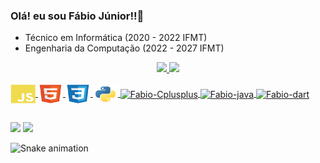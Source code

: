 ### Olá! eu sou Fábio Júnior!!👋

<ul>
  <li>Técnico em Informática (2020 - 2022 IFMT)</li>
  <li>Engenharia da Computação (2022 - 2027 IFMT)</li>
</ul>

<div align="center">
  <a href="https://github.com/Fabio-jr-SM">
    
  <img height="180em" src="https://github-readme-stats-sigma-five.vercel.app/api?username=Fabio-jr-SM&show_icons=true&theme=dracula&include_all_commits=true&count_private=true"/>
    
    
  <img height="180em" src="https://github-readme-stats-sigma-five.vercel.app/api/top-langs/?username=Fabio-jr-SM&layout=compact&langs_count=7&theme=dracula"/>
</div>



<div style="display: inline_block"><br>
  <img align="center" alt="Fabio-Js" height="30" width="40" src="https://raw.githubusercontent.com/devicons/devicon/master/icons/javascript/javascript-plain.svg">
  <img align="center" alt="Fabio-HTML" height="30" width="40" src="https://raw.githubusercontent.com/devicons/devicon/master/icons/html5/html5-original.svg">
  <img align="center" alt="Fabio-CSS" height="30" width="40" src="https://raw.githubusercontent.com/devicons/devicon/master/icons/css3/css3-original.svg">
  <img align="center" alt="Fabio-Python" height="30" width="40" src="https://raw.githubusercontent.com/devicons/devicon/master/icons/python/python-original.svg">
  <img align="center" alt="Fabio-Cplusplus" height="30" width="40" src="https://cdn.jsdelivr.net/gh/devicons/devicon/icons/cplusplus/cplusplus-original.svg">
  <img align="center" alt="Fabio-java" height="30" width="40" src="https://cdn.jsdelivr.net/gh/devicons/devicon/icons/java/java-original.svg">
  <img align="center" alt="Fabio-dart" height="30" width="40" src="https://cdn.jsdelivr.net/gh/devicons/devicon/icons/dart/dart-original.svg">
</div>

##


<div> 
  <a href="https://instagram.com/fabiojunior9512" target="_blank"><img src="https://img.shields.io/badge/-Instagram-%23E4405F?style=for-the-badge&logo=instagram&logoColor=white" target="_blank"></a> 
  <a href = "mailto:fabbhio007@gmail.com"><img src="https://img.shields.io/badge/-Gmail-%23333?style=for-the-badge&logo=gmail&logoColor=white" target="_blank"></a>
</div>

![Snake animation](https://github.com/Fabio-jr-SM/Fabio-jr-SM/blob/output/github-contribution-grid-snake.svg) 
